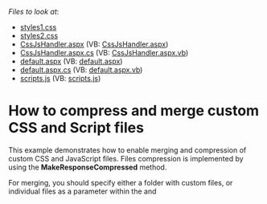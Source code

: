 <!-- default file list -->
*Files to look at*:

* [styles1.css](./CS/WebSite/CSS/styles1.css)
* [styles2.css](./CS/WebSite/CSS/styles2.css)
* [CssJsHandler.aspx](./CS/WebSite/CssJsHandler.aspx) (VB: [CssJsHandler.aspx](./VB/WebSite/CssJsHandler.aspx))
* [CssJsHandler.aspx.cs](./CS/WebSite/CssJsHandler.aspx.cs) (VB: [CssJsHandler.aspx.vb](./VB/WebSite/CssJsHandler.aspx.vb))
* [default.aspx](./CS/WebSite/default.aspx) (VB: [default.aspx](./VB/WebSite/default.aspx))
* [default.aspx.cs](./CS/WebSite/default.aspx.cs) (VB: [default.aspx.vb](./VB/WebSite/default.aspx.vb))
* [scripts.js](./CS/WebSite/Scripts/scripts.js) (VB: [scripts.js](./VB/WebSite/Scripts/scripts.js))
<!-- default file list end -->
# How to compress and merge custom CSS and Script files


<p>This example demonstrates how to enable merging and compression of custom CSS and JavaScript files. Files compression is implemented by using the <strong>MakeResponseCompressed</strong> method. </p><p>For merging, you should specify either a folder with custom files, or individual files as a parameter within the <link> and <script> tags. </p><p>In this example, the "CssJsHandler.aspx" prefix within the <script> and <link> tags defines a custom written handler that implements merging and compression of the specified JavaScript and CSS files. Specifying the folder with custom files or individual file for merging, the "CssJsHandler.aspx" prefix should also contain the corresponding attribute - cssfolder, cssfile, jsfolder or jsfile. </p><p>If a folder is specified as a parameter, custom files are initially merged and then compressed. Such merging causes a page to load faster. Linking an individual file is useful for only merging the specified CSS files. </p><p>Note that this example represents a temporary workaround, until suggestion <a href="https://www.devexpress.com/Support/Center/p/S33533">Compression Enhancements - Add an ability to compress and merge custom CSS/Script files</a> is implemented in version 2010 vol.1.</p>

<br/>


